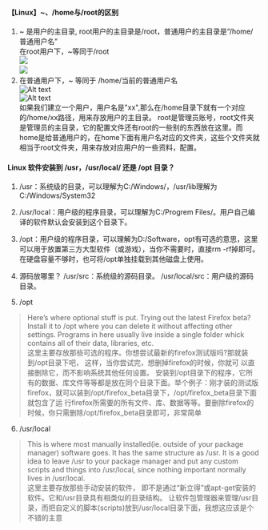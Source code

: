 #### 【Linux】~、/home与/root的区别
1. ~ 是用户的主目录, root用户的主目录是/root，普通用户的主目录是“/home/普通用户名”  
在root用户下，~等同于/root  
![](image/image.png)  
![](image/image-1.png)
2. 在普通用户下，~ 等同于  /home/当前的普通用户名  
   ![Alt text](image/image-2.png)  
   ![Alt text](image/image-3.png)  
   如果我们建立一个用户，用户名是"xx",那么在/home目录下就有一个对应的/home/xx路径，用来存放用户的主目录。
root是管理员账号，root文件夹是管理员的主目录，它的配置文件还有root的一些别的东西放在这里。而home是给普通用户的，在home下面有用户名对应的文件夹，这些个文件夹就相当于root文件夹，用来存放对应用户的一些资料，配置。 
#### Linux 软件安装到 /usr，/usr/local/ 还是 /opt 目录？
1. /usr：系统级的目录，可以理解为C:/Windows/，/usr/lib理解为C:/Windows/System32
2. /usr/local：用户级的程序目录，可以理解为C:/Progrem Files/。用户自己编译的软件默认会安装到这个目录下。
3. /opt：用户级的程序目录，可以理解为D:/Software，opt有可选的意思，这里可以用于放置第三方大型软件（或游戏），当你不需要时，直接rm -rf掉即可。在硬盘容量不够时，也可将/opt单独挂载到其他磁盘上使用。

4. 源码放哪里？
/usr/src：系统级的源码目录。
/usr/local/src：用户级的源码目录。  
5. /opt  
>Here’s where optional stuff is put. Trying out the latest Firefox beta? Install it to /opt where you can delete it without affecting other settings.  Programs in here usually live inside a single folder whick contains all of their data, libraries, etc.  
>这里主要存放那些可选的程序。你想尝试最新的firefox测试版吗?那就装到/opt目录下吧， 这样，当你尝试完，想删掉firefox的时候，你就可 以直接删除它，而不影响系统其他任何设置。 安装到/opt目录下的程序，它所有的数据、库文件等等都是放在同个目录下面。举个例子：刚才装的测试版firefox，就可以装到/opt/firefox_beta目录下，/opt/firefox_beta目录下面就包含了运 行firefox所需要的所有文件、库、数据等等。要删除firefox的时候，你只需删除/opt/firefox_beta目录即可，非常简单
6. /usr/local
>This is where most manually installed(ie. outside of your package manager) software goes. It has the same structure as /usr. It is a good idea to leave /usr to your package manager and put any custom scripts and things into /usr/local, since nothing important normally lives in /usr/local.  
>这里主要存放那些手动安装的软件， 即不是通过“新立得”或apt-get安装的软件。它和/usr目录具有相类似的目录结构。 让软件包管理器来管理/usr目录，而把自定义的脚本(scripts)放到/usr/local目录下面，我想这应该是个不错的主意



